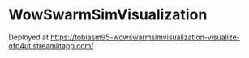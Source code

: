 # WowSwarmSimVisualization
Deployed at https://tobiasm95-wowswarmsimvisualization-visualize-ofp4ut.streamlitapp.com/

